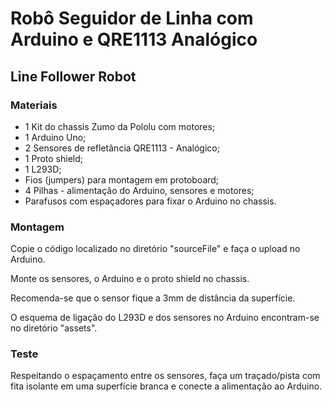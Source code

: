 #  Robô Seguidor de Linha com Arduino e QRE1113 Analógico
## Line Follower Robot

### Materiais
- 1 Kit do chassis Zumo da Pololu com motores;
- 1 Arduino Uno;
- 2 Sensores de refletância QRE1113 - Analógico;
- 1 Proto shield;
- 1 L293D;
- Fios (jumpers) para montagem em protoboard;
-  4 Pilhas - alimentação do Arduino, sensores e motores;
- Parafusos com espaçadores para fixar o Arduino no chassis.

### Montagem
Copie o código localizado no diretório "sourceFile" e faça o upload no Arduino.

Monte os sensores, o Arduino e o proto shield no chassis.

Recomenda-se que o sensor fique a 3mm de distância da superfície.

O esquema de ligação do L293D e dos sensores no Arduino encontram-se no diretório "assets".

### Teste
Respeitando o espaçamento entre os sensores, faça um traçado/pista com fita isolante em uma superfície branca e conecte a alimentação ao Arduino.
